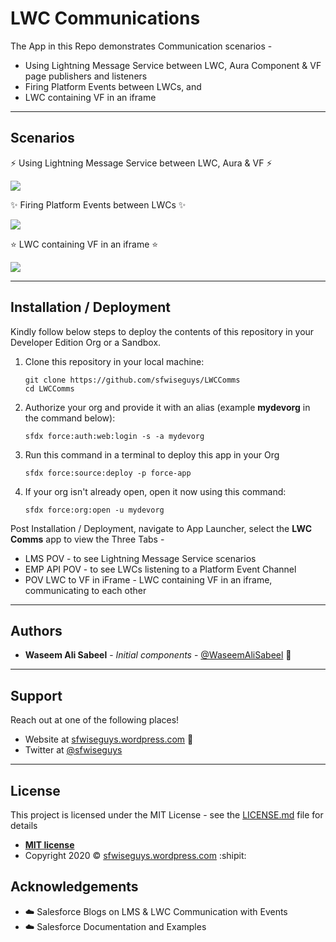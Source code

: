 # LWC Communications
The App in this Repo demonstrates Communication scenarios  - 
* Using Lightning Message Service between LWC, Aura Component & VF page publishers and listeners
* Firing Platform Events between LWCs, and
* LWC containing VF in an iframe

---

## Scenarios

:zap: Using Lightning Message Service between LWC, Aura & VF :zap:

![](LMS-GIF.gif)

:sparkles: Firing Platform Events between LWCs :sparkles:

![](EMP-API-GIF.gif)

:star: LWC containing VF in an iframe :star:

![](VFiFrame-GIF.gif)

---

## Installation / Deployment

Kindly follow below steps to deploy the contents of this repository in your Developer Edition Org or a Sandbox.

1. Clone this repository in your local machine:

    ```
    git clone https://github.com/sfwiseguys/LWCComms
    cd LWCComms
    ```

2. Authorize your org and provide it with an alias (example **mydevorg** in the command below):

    ```
    sfdx force:auth:web:login -s -a mydevorg
    ```

3. Run this command in a terminal to deploy this app in your Org

    ```
    sfdx force:source:deploy -p force-app
    ```

4. If your org isn't already open, open it now using this command:

    ```
    sfdx force:org:open -u mydevorg
    ```

Post Installation / Deployment, navigate to App Launcher, select the **LWC Comms** app to view the Three Tabs - 

* LMS POV - to see Lightning Message Service scenarios
* EMP API POV - to see LWCs listening to a Platform Event Channel
* POV LWC to VF in iFrame - LWC containing VF in an iframe, communicating to each other

---

## Authors

* **Waseem Ali Sabeel** - *Initial components* - [@WaseemAliSabeel](https://github.com/WaseemAliSabeel) :cowboy_hat_face:

---

## Support

Reach out at one of the following places!

- Website at [sfwiseguys.wordpress.com](https://sfwiseguys.wordpress.com) :tophat:
- Twitter at [@sfwiseguys](https://twitter.com/sfwiseguys)

---

## License

This project is licensed under the MIT License - see the [LICENSE.md](LICENSE.md) file for details

- **[MIT license](http://opensource.org/licenses/mit-license.php)**
- Copyright 2020 :copyright:  [sfwiseguys.wordpress.com](https://sfwiseguys.wordpress.com) :shipit:

## Acknowledgements

* :cloud: Salesforce Blogs on LMS & LWC Communication with Events
* :cloud: Salesforce Documentation and Examples

